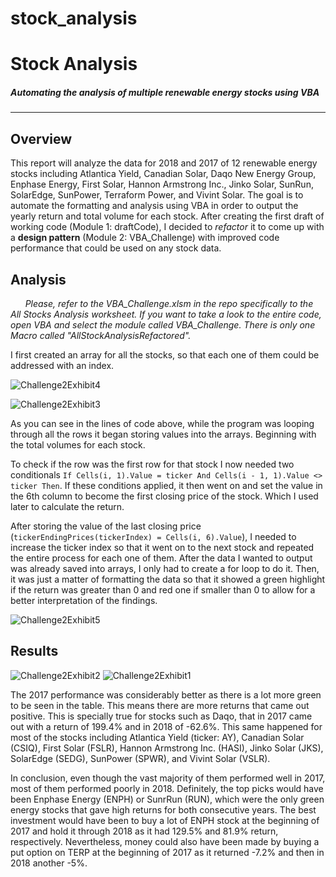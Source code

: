# stock_analysis
# Stock Analysis
##### Automating the analysis of multiple renewable energy stocks using VBA
---

## Overview
This report will analyze the data for 2018 and 2017 of 12 renewable energy stocks including Atlantica Yield, Canadian Solar, Daqo New Energy Group, Enphase Energy, First Solar, Hannon Armstrong Inc., Jinko Solar, SunRun, SolarEdge, SunPower, Terraform Power, and Vivint Solar. The goal is to automate the formatting and analysis using VBA in order to output the yearly return and total volume for each stock. After creating the first draft of working code (Module 1: draftCode), I decided to *refactor* it to come up with a **design pattern** (Module 2: VBA_Challenge) with improved code performance that could be used on any stock data.

## Analysis 
&nbsp;&nbsp;&nbsp;&nbsp;&nbsp;&nbsp;*Please, refer to the VBA_Challenge.xlsm in the repo specifically to the All Stocks Analysis worksheet. If you want to take a look to the entire code, open VBA and select the module called VBA_Challenge. There is only one Macro called "AllStockAnalysisRefactored".*

I first created an array for all the stocks, so that each one of them could be addressed with an index. 

![Challenge2Exhibit4](https://user-images.githubusercontent.com/83378141/119200473-009cd300-ba5b-11eb-985a-21bee79ee2e2.png)

![Challenge2Exhibit3](https://user-images.githubusercontent.com/83378141/119200245-8d935c80-ba5a-11eb-9071-b0d85923326f.png)

As you can see in the lines of code above, while the program was looping through all the rows it began storing values into the arrays. Beginning with the total volumes for each stock.

To check if the row was the first row for that stock I now needed two conditionals `If Cells(i, 1).Value = ticker And Cells(i - 1, 1).Value <> ticker Then`. If these conditions applied, it then went on and set the value in the 6th column to become the first closing price of the stock. Which I used later to calculate the return. 

 After storing the value of the last closing price (`tickerEndingPrices(tickerIndex) = Cells(i, 6).Value`), I needed to increase the ticker index so that it went on to the next stock and repeated the entire process for each one of them. After the data I wanted to output was already saved into arrays, I only had to create a for loop to do it. Then, it was just a matter of formatting the data so that it showed a green highlight if the return was greater than 0 and red one if smaller than 0 to allow for a better interpretation of the findings.

![Challenge2Exhibit5](https://user-images.githubusercontent.com/83378141/119203477-1f9e6380-ba61-11eb-86d6-6a6fb2a7a83d.png)

## Results

![Challenge2Exhibit2](https://user-images.githubusercontent.com/83378141/119198757-ddbcef80-ba57-11eb-86bc-91491bb47286.png)
![Challenge2Exhibit1](https://user-images.githubusercontent.com/83378141/119198611-9cc4db00-ba57-11eb-88e5-ef5b0d346ace.png)

The 2017 performance was considerably better as there is a lot more green to be seen in the table. This means there are more returns that came out positive. This is specially true for stocks such as Daqo, that in 2017 came out with a return of 199.4% and in 2018 of -62.6%. This same happened for most of the stocks including Atlantica Yield (ticker: AY), Canadian Solar (CSIQ), First Solar (FSLR), Hannon Armstrong Inc. (HASI), Jinko Solar (JKS), SolarEdge (SEDG), SunPower (SPWR), and Vivint Solar (VSLR). 

In conclusion, even though the vast majority of them performed well in 2017, most of them performed poorly in 2018. Definitely, the top picks would have been Enphase Energy (ENPH) or SunrRun (RUN), which were the only green energy stocks that gave high returns for both consecutive years. The best investment would have been to buy a lot of ENPH stock at the beginning of 2017 and hold it through 2018 as it had 129.5% and 81.9% return, respectively. Nevertheless, money could also have been made by buying a put option on TERP at the beginning of 2017 as it returned -7.2% and then in 2018 another -5%. 
